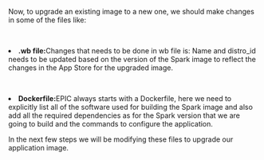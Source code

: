 Now, to upgrade an existing image to a new one, we should make changes in some of the files like:

<br><li><b>.wb file:</b>Changes that needs to be done in wb file is: Name and distro_id needs to be updated based on the version of the Spark image to reflect the changes in the App Store for the upgraded image.

<br><li><b>Dockerfile:</b>EPIC always starts with a Dockerfile, here we need to explicitly list all of the software used for building the Spark image and also add all the required dependencies as for the Spark version that we are going to build and the commands to configure the application.

In the next few steps we will be modifying these files to upgrade our application image.
